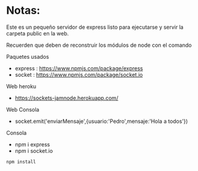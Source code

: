# Notas:

Este es un pequeño servidor de express listo para ejecutarse y servir la carpeta public en la web.

Recuerden que deben de reconstruir los módulos de node con el comando

Paquetes usados
- express : https://www.npmjs.com/package/express
- socket :  https://www.npmjs.com/package/socket.io

Web heroku
- https://sockets-jamnode.herokuapp.com/

Web Consola
- socket.emit('enviarMensaje',{usuario:'Pedro',mensaje:'Hola a todos'})

Consola
- npm i express
- npm i socket.io

```
npm install
```